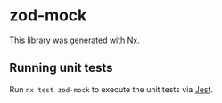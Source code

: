 # zod-mock

This library was generated with [Nx](https://nx.dev).

## Running unit tests

Run `nx test zod-mock` to execute the unit tests via [Jest](https://jestjs.io).
